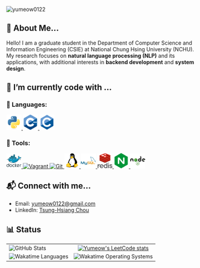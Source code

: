 <p align="left">
  <img src="https://komarev.com/ghpvc/?username=yumeow0122&label=Profile%20views&color=0e75b6&style=flat" alt="yumeow0122" />
</p>

<h2 align="left">👋 About Me...</h2>
<p align="left">
Hello! I am a graduate student in the Department of Computer Science and Information Engineering (CSIE) at National Chung Hsing University (NCHU). 
My research focuses on <strong>natural language processing (NLP)</strong> and its applications, with additional interests in <strong>backend development</strong> and <strong>system design</strong>.
</p>


<h2>🔭 I’m currently code with ...</h2>
<h3 align="left">🔧 Languages:</h3>
<p align="left">
  <a href="https://www.python.org" target="_blank" rel="noreferrer">
    <img src="https://raw.githubusercontent.com/devicons/devicon/master/icons/python/python-original.svg" alt="Python" width="40" height="40" />
  </a>
  <a href="https://www.w3schools.com/cpp/" target="_blank" rel="noreferrer">
    <img src="https://raw.githubusercontent.com/devicons/devicon/master/icons/cplusplus/cplusplus-original.svg" alt="C++" width="40" height="40" />
  </a>
  <a href="https://www.cprogramming.com/" target="_blank" rel="noreferrer">
    <img src="https://raw.githubusercontent.com/devicons/devicon/master/icons/c/c-original.svg" alt="C" width="40" height="40" />
  </a>
</p>

<h3 align="left">🔧 Tools:</h3>
  <a href="https://www.docker.com/" target="_blank" rel="noreferrer">
    <img src="https://raw.githubusercontent.com/devicons/devicon/master/icons/docker/docker-original-wordmark.svg" alt="Docker" width="40" height="40" />
  </a>
  <a href="https://www.vagrantup.com/" target="_blank" rel="noreferrer">
    <img src="https://www.vectorlogo.zone/logos/vagrantup/vagrantup-icon.svg" alt="Vagrant" width="40" height="40" />
  </a>
  <a href="https://git-scm.com/" target="_blank" rel="noreferrer">
    <img src="https://www.vectorlogo.zone/logos/git-scm/git-scm-icon.svg" alt="Git" width="40" height="40" />
  </a>
  <a href="https://www.linux.org/" target="_blank" rel="noreferrer">
    <img src="https://raw.githubusercontent.com/devicons/devicon/master/icons/linux/linux-original.svg" alt="Linux" width="40" height="40" />
  </a>
  <a href="https://www.mysql.com/" target="_blank" rel="noreferrer">
    <img src="https://raw.githubusercontent.com/devicons/devicon/master/icons/mysql/mysql-original-wordmark.svg" alt="MySQL" width="40" height="40" />
  </a>
  <a href="https://redis.io" target="_blank" rel="noreferrer">
    <img src="https://raw.githubusercontent.com/devicons/devicon/master/icons/redis/redis-original-wordmark.svg" alt="Redis" width="40" height="40" />
  </a>
  <a href="https://www.nginx.com" target="_blank" rel="noreferrer">
    <img src="https://raw.githubusercontent.com/devicons/devicon/master/icons/nginx/nginx-original.svg" alt="Nginx" width="40" height="40" />
  </a>
  <a href="https://nodejs.org" target="_blank" rel="noreferrer">
    <img src="https://raw.githubusercontent.com/devicons/devicon/master/icons/nodejs/nodejs-original-wordmark.svg" alt="Node.js" width="40" height="40" />
  </a>
</p>


<h2 align="left">📬 Connect with me...</h2>
    <ul>
        <li>Email: <a href="mailto:yumeow0122@gmail.com">yumeow0122@gmail.com</a></li>
        <li>LinkedIn: <a href="https://www.linkedin.com/in/tsung-hsiang-chou-6710a6247/">Tsung-Hsiang Chou</a></li>
    </ul>


<h2 align="left">📊 Status</h2>
<table align="center">
  <tr>
    <td>
      <img src="https://github-readme-stats.vercel.app/api?username=yumeow0122&show_icons=true&locale=en&theme=dark" alt="GitHub Stats" />
    </td>
    <td colspan="2" align="center">
      <a href="https://leetcode.com/yumeow0122">
        <picture>
          <source
            srcset="https://leetcard.jacoblin.cool/yumeow0122?theme=light&border=0"
            media="(prefers-color-scheme: light), (prefers-color-scheme: no-preference)"
          />
          <source
            srcset="https://leetcard.jacoblin.cool/yumeow0122?theme=dark&border=0"
            media="(prefers-color-scheme: dark)"
          />
          <img src="https://leetcard.jacoblin.cool/yumeow0122?theme=light&border=0" height="140" alt="Yumeow's LeetCode stats" />
        </picture>
      </a>
    </td>
  </tr>
  
  <tr>
    <td align="center">
      <img src="https://github-readme-stats.vercel.app/api/wakatime?username=yumeow0122&layout=compact&theme=dark" alt="Wakatime Languages" />
    </td>
    <td align="center">
      <img src="https://github-readme-stats.vercel.app/api/wakatime?username=yumeow0122&layout=compact&theme=dark&custom_title=Operating Systems" alt="Wakatime Operating Systems" />
    </td>
  </tr>
</table>
